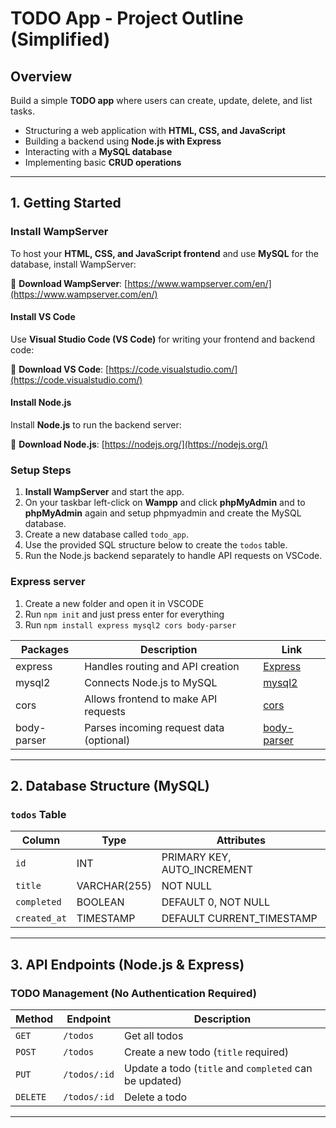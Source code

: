 # TODO App - Project Outline (Simplified)

## Overview
Build a simple **TODO app** where users can create, update, delete, and list tasks.
- Structuring a web application with **HTML, CSS, and JavaScript**
- Building a backend using **Node.js with Express**
- Interacting with a **MySQL database**
- Implementing basic **CRUD operations**

---

## 1. Getting Started

### Install WampServer
To host your **HTML, CSS, and JavaScript frontend** and use **MySQL** for the database, install WampServer:

🔗 **Download WampServer**: [https://www.wampserver.com/en/](https://www.wampserver.com/en/)

#### **Install VS Code**
Use **Visual Studio Code (VS Code)** for writing your frontend and backend code:

🔗 **Download VS Code**: [https://code.visualstudio.com/](https://code.visualstudio.com/)

#### **Install Node.js**
Install **Node.js** to run the backend server:

🔗 **Download Node.js**: [https://nodejs.org/](https://nodejs.org/)

### Setup Steps
1. **Install WampServer** and start the app.
2. On your taskbar left-click on **Wampp** and click **phpMyAdmin** and to **phpMyAdmin** again and setup phpmyadmin and create the MySQL database.
3. Create a new database called `todo_app`.
4. Use the provided SQL structure below to create the `todos` table.
5. Run the Node.js backend separately to handle API requests on VSCode.

### Express server
1. Create a new folder and open it in VSCODE
2. Run `npm init` and just press enter for everything
3. Run `npm install express mysql2 cors body-parser`

| Packages     | Description        | Link |
|------------|------------|------------|
| express       | Handles routing and API creation        | [Express](https://www.npmjs.com/package/express) |
| mysql2    | Connects Node.js to MySQL | [mysql2](https://www.npmjs.com/package/mysql2) |
| cors | Allows frontend to make API requests    | [cors](https://www.npmjs.com/package/cors) |
| body-parser	 | Parses incoming request data (optional) | [body-parser](https://www.npmjs.com/package/body-parser) |

---

## 2. Database Structure (MySQL)

### `todos` Table

| Column     | Type        | Attributes |
|------------|------------|------------|
| `id`       | INT        | PRIMARY KEY, AUTO_INCREMENT |
| `title`    | VARCHAR(255) | NOT NULL |
| `completed` | BOOLEAN    | DEFAULT 0, NOT NULL |
| `created_at` | TIMESTAMP | DEFAULT CURRENT_TIMESTAMP |

---

## 3. API Endpoints (Node.js & Express)

### TODO Management (No Authentication Required)

| Method  | Endpoint       | Description |
|---------|---------------|-------------|
| `GET`   | `/todos`      | Get all todos |
| `POST`  | `/todos`      | Create a new todo (`title` required) |
| `PUT`   | `/todos/:id`  | Update a todo (`title` and `completed` can be updated) |
| `DELETE`| `/todos/:id`  | Delete a todo |

---
